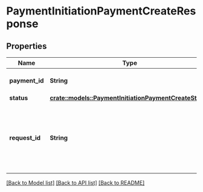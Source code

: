 # PaymentInitiationPaymentCreateResponse

## Properties

Name | Type | Description | Notes
------------ | ------------- | ------------- | -------------
**payment_id** | **String** | A unique ID identifying the payment | 
**status** | [**crate::models::PaymentInitiationPaymentCreateStatus**](PaymentInitiationPaymentCreateStatus.md) |  | 
**request_id** | **String** | A unique identifier for the request, which can be used for troubleshooting. This identifier, like all Plaid identifiers, is case sensitive. | 

[[Back to Model list]](../README.md#documentation-for-models) [[Back to API list]](../README.md#documentation-for-api-endpoints) [[Back to README]](../README.md)


